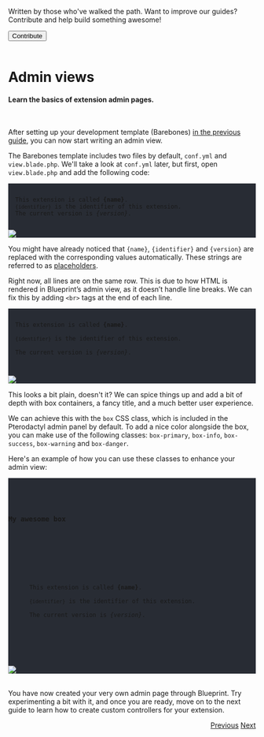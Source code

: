 <div class="position-relative p-4 text-body bg-body border rounded-4 d-flex align-items-center">
  <div class="me-3">
    <i class="bi bi-book h2"></i>
  </div>
  <p class="me-3 my-0">
    Written by those who've walked the path. Want to improve our guides? Contribute and help build something awesome!
  </p>
  <a href="https://github.com/BlueprintFramework/web/tree/main/docs/pages/developing-extensions">
    <button class="btn btn-primary px-4 rounded-pill placeholder-wave" type="button">
      Contribute
    </button>
  </a>
</div><br>

# Admin views
<h4 class="fw-light">Learn the basics of extension admin pages.</h4><br/>

After setting up your development template (Barebones) [in the previous guide](?page=getting-started/Extension-development), you can now start writing an admin view.

The Barebones template includes two files by default, `conf.yml` and `view.blade.php`. We'll take a look at `conf.yml` later, but first, open `view.blade.php` and add the following code:

<div class="row container mb-2">
  <div class="col rounded-1 py-2" style="background-color: #282c34">
    <pre><code class="hljs language-html hl-escape"><p>
  This extension is called <b>{name}</b>.
  <code>{identifier}</code> is the identifier of this extension.
  The current version is <i>{version}</i>.
</p></code></pre>
    <div class="border-top mb-3 code-spacer"></div>
    <div class="overflow-scroll">
      <img src="../.assets/storage/docs/png/3.png">
    </div>
  </div>
</div>

You might have already noticed that `{name}`, `{identifier}` and `{version}` are replaced with the corresponding values automatically. These strings are referred to as [placeholders](?page=documentation/Placeholders).

Right now, all lines are on the same row. This is due to how HTML is rendered in Blueprint’s admin view, as it doesn’t handle line breaks. We can fix this by adding `<br>` tags at the end of each line.

<div class="row container mb-2">
  <div class="col rounded-1 py-2" style="background-color: #282c34">
    <pre><code class="hljs language-xml hl-escape"><p>
  This extension is called <b>{name}</b>. <br>
  <code>{identifier}</code> is the identifier of this extension. <br>
  The current version is <i>{version}</i>. <br>
</p></code></pre>
    <div class="border-top mb-3 code-spacer"></div>
    <div class="overflow-scroll">
      <img src="../.assets/storage/docs/png/5.png">
    </div>
  </div>
</div>

This looks a bit plain, doesn't it? We can spice things up and add a bit of depth with box containers, a fancy title, and a much better user experience.

We can achieve this with the `box` CSS class, which is included in the Pterodactyl admin panel by default. To add a nice color alongside the box, you can make use of the following classes: <a class="text-primary">`box-primary`</a>, <a class="text-info">`box-info`</a>, <a class="text-success">`box-success`</a>, <a class="text-warning">`box-warning`</a> and <a class="text-danger">`box-danger`</a>.

Here's an example of how you can use these classes to enhance your admin view:

<div class="row container mb-2">
  <div class="col rounded-1 py-2" style="background-color: #282c34">
    <pre><code class="hljs language-xml hl-escape"><div class="box box-info">
  <div class="box-header with-border">
    <h3 class="box-title">My awesome box</h3>
  </div>
  <div class="box-body">
    <p>
      This extension is called <b>{name}</b>. <br>
      <code>{identifier}</code> is the identifier of this extension. <br>
      The current version is <i>{version}</i>. <br>
    </p>
  </div>
</div></code></pre>
    <div class="border-top mb-3 code-spacer"></div>
    <div class="overflow-scroll">
      <img src="../.assets/storage/docs/png/6.png">
    </div>
  </div>
</div><br>

You have now created your very own admin page through Blueprint. Try experimenting a bit with it, and once you are ready, move on to the next guide to learn how to create custom controllers for your extension.

<div class="btn-group docs-navigator" role="group" aria-label="Navigation" style="float: right">
  <a href="?page=getting-started/Extension-development" class="btn btn-dark bg-light-subtle border-0 rounded-start-pill">Previous</a>
  <a href="?page=developing-extensions/Custom-controllers" class="btn btn-dark bg-light-subtle border-0 rounded-end-pill">Next</a>
</div>
